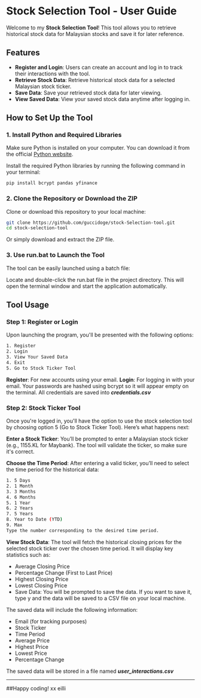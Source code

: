 # Stock Selection Tool - User Guide

Welcome to my **Stock Selection Tool**! This tool allows you to retrieve historical stock data for Malaysian stocks and save it for later reference.

## Features
- **Register and Login**: Users can create an account and log in to track their interactions with the tool.
- **Retrieve Stock Data**: Retrieve historical stock data for a selected Malaysian stock ticker.
- **Save Data**: Save your retrieved stock data for later viewing.
- **View Saved Data**: View your saved stock data anytime after logging in.

## How to Set Up the Tool

### 1. Install Python and Required Libraries

Make sure Python is installed on your computer. You can download it from the official [Python website](https://www.python.org/downloads/).

Install the required Python libraries by running the following command in your terminal:

```bash
pip install bcrypt pandas yfinance
```

### 2. Clone the Repository or Download the ZIP
Clone or download this repository to your local machine:

```bash
git clone https://github.com/guccidoge/stock-Selection-tool.git
cd stock-selection-tool
```
Or simply download and extract the ZIP file.

### 3. Use run.bat to Launch the Tool
The tool can be easily launched using a batch file:

Locate and double-click the run.bat file in the project directory.
This will open the terminal window and start the application automatically.

## Tool Usage
### Step 1: Register or Login
Upon launching the program, you'll be presented with the following options:

```bash
1. Register
2. Login
3. View Your Saved Data
4. Exit
5. Go to Stock Ticker Tool
```
**Register**: For new accounts using your email.
**Login**: For logging in with your email. 
Your passwords are hashed using bcrypt so it will appear empty on the terminal. 
All credentials are saved into ***credentials.csv***

### Step 2: Stock Ticker Tool
Once you're logged in, you'll have the option to use the stock selection tool by choosing option 5 (Go to Stock Ticker Tool). Here’s what happens next:

**Enter a Stock Ticker**: You’ll be prompted to enter a Malaysian stock ticker (e.g., 1155.KL for Maybank). The tool will validate the ticker, so make sure it's correct.

**Choose the Time Period**: After entering a valid ticker, you’ll need to select the time period for the historical data:

```bash
1. 5 Days
2. 1 Month
3. 3 Months
4. 6 Months
5. 1 Year
6. 2 Years
7. 5 Years
8. Year to Date (YTD)
9. Max
Type the number corresponding to the desired time period.
```

**View Stock Data**: The tool will fetch the historical closing prices for the selected stock ticker over the chosen time period. It will display key statistics such as:

- Average Closing Price
- Percentage Change (First to Last Price)
- Highest Closing Price
- Lowest Closing Price
- Save Data: You will be prompted to save the data. If you want to save it, type y and the data will be saved to a CSV file on your local machine.

The saved data will include the following information:
- Email (for tracking purposes)
- Stock Ticker
- Time Period
- Average Price
- Highest Price
- Lowest Price
- Percentage Change

The saved data will be stored in a file named ***user_interactions.csv***

---

##Happy coding! xx eilli
